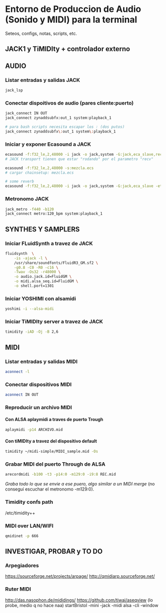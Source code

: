 # Entorno de Produccion de Audio (Sonido y MIDI) para la terminal

Seteos, configs, notas, scripts, etc.

## JACK1 y TiMIDIty + controlador externo 

## AUDIO
### Listar entradas y salidas JACK 
```bash
jack_lsp

```
### Conectar dispoitivos de audio (pares cliente:puerto)
```bash
jack_connect IN OUT
jack_connect zynaddsubfx:out_1 system:playback_1

# para bash scripts necesita escapar los : (dos putos)
jack_connect zynaddsubfx\:out_1 system\:playback_1
```

### Iniciar y exponer Ecasound a JACK
```bash
ecasound -f:f32_le,2,48000 -i jack -o jack,system -G:jack,eca_slave,recv 
# JACK transport tienen que estar "rodando" por el parametro "recv"
```
```bash
ecasound -f:f32_le,2,48000 -s:mezcla.ecs 
# cargar chainsetup: mezcla.ecs
```

```bash
# some reverb
ecasound -f:f32_le,2,48000 -i jack -o jack,system -G:jack,eca_slave -etr:40,0,55 

```
### Metronomo JACK 
```bash
jack_metro -f440 -b120
jack_connect metro:120_bpm system:playback_1
```


## SYNTHES Y SAMPLERS
### Iniciar FLuidSynth a travez de JACK 
```bash
fluidsynth  \
	-is -ajack -l \
	/usr/share/soundfonts/FluidR3_GM.sf2 \
	-g0.8 -C0 -R0 -c16 \
	-Twav -Os32 -r48000 \
	-o audio.jack.id=FluidGM \
	-o midi.alsa_seq.id=FluidGM \
	-o shell.port=1301
```


### Iniciar YOSHIMI con alsamidi 
```bash
yoshimi -i --alsa-midi
```

### Iniciar TiMIDIty server a travez de JACK 
```bash
timidity -iAD -Oj -B 2,6
```

## MIDI
### Listar entradas y salidas MIDI
```bash
aconnect -l
```
### Conectar dispositivos MIDI 
```bash
aconnect IN OUT
```

### Reproducir un archivo MIDI 

#### Con ALSA aplaymidi a traves de puerto Trough
```bash
aplaymidi -p14 ARCHIVO.mid
```

#### Con tiMIDIty a travez del dispositivo default  
```bash
timidity ~/midi-simple/MIDI_sample.mid -Os 
```

### Grabar MIDI del puerto Through de ALSA
```bash
arecordmidi -b100 -t3 -p14:0 -m129:0 -i9:8 REC.mid
```
*Graba todo lo que se envie a ese puero, algo similar a un  MIDI merge* (no
conseguí escuchar el metronomo -m129:0).


### Timidity confs path
/etc/timidity++

### MIDI over LAN/WIFI
```bash
qmidinet -p 666
```


## INVESTIGAR, PROBAR y TO DO

### Arpegiadores
https://sourceforge.net/projects/arpage/
http://qmidiarp.sourceforge.net/

### Ruter MIDI 
http://das.nasophon.de/mididings/
https://github.com/tiwai/aseqview (lo probe, medio q no hace naa)
startBristol -mini -jack -midi alsa -cli -window
